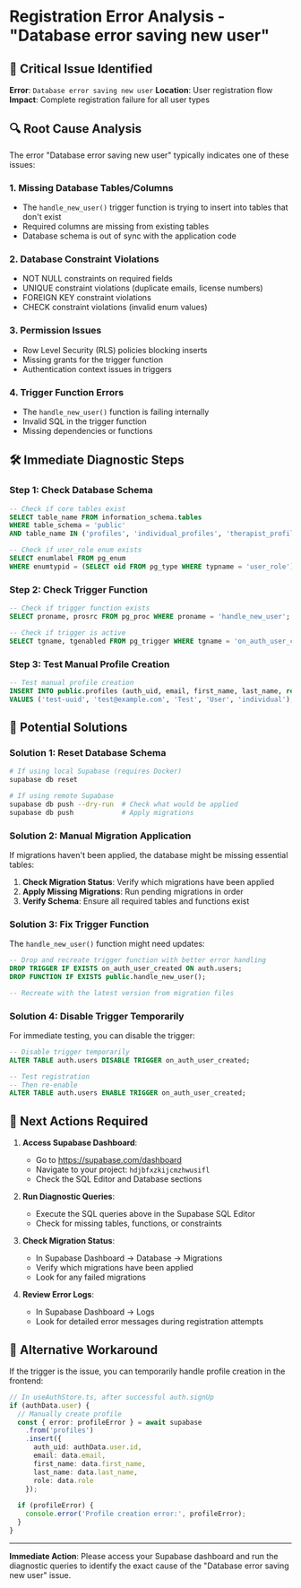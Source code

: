 # Registration Error Analysis - "Database error saving new user"

## 🚨 Critical Issue Identified

**Error**: `Database error saving new user`
**Location**: User registration flow
**Impact**: Complete registration failure for all user types

## 🔍 Root Cause Analysis

The error "Database error saving new user" typically indicates one of these issues:

### 1. Missing Database Tables/Columns
- The `handle_new_user()` trigger function is trying to insert into tables that don't exist
- Required columns are missing from existing tables
- Database schema is out of sync with the application code

### 2. Database Constraint Violations
- NOT NULL constraints on required fields
- UNIQUE constraint violations (duplicate emails, license numbers)
- FOREIGN KEY constraint violations
- CHECK constraint violations (invalid enum values)

### 3. Permission Issues
- Row Level Security (RLS) policies blocking inserts
- Missing grants for the trigger function
- Authentication context issues in triggers

### 4. Trigger Function Errors
- The `handle_new_user()` function is failing internally
- Invalid SQL in the trigger function
- Missing dependencies or functions

## 🛠️ Immediate Diagnostic Steps

### Step 1: Check Database Schema
```sql
-- Check if core tables exist
SELECT table_name FROM information_schema.tables 
WHERE table_schema = 'public' 
AND table_name IN ('profiles', 'individual_profiles', 'therapist_profiles', 'organization_profiles');

-- Check if user_role enum exists
SELECT enumlabel FROM pg_enum 
WHERE enumtypid = (SELECT oid FROM pg_type WHERE typname = 'user_role');
```

### Step 2: Check Trigger Function
```sql
-- Check if trigger function exists
SELECT proname, prosrc FROM pg_proc WHERE proname = 'handle_new_user';

-- Check if trigger is active
SELECT tgname, tgenabled FROM pg_trigger WHERE tgname = 'on_auth_user_created';
```

### Step 3: Test Manual Profile Creation
```sql
-- Test manual profile creation
INSERT INTO public.profiles (auth_uid, email, first_name, last_name, role) 
VALUES ('test-uuid', 'test@example.com', 'Test', 'User', 'individual');
```

## 🚀 Potential Solutions

### Solution 1: Reset Database Schema
```bash
# If using local Supabase (requires Docker)
supabase db reset

# If using remote Supabase
supabase db push --dry-run  # Check what would be applied
supabase db push            # Apply migrations
```

### Solution 2: Manual Migration Application
If migrations haven't been applied, the database might be missing essential tables:

1. **Check Migration Status**: Verify which migrations have been applied
2. **Apply Missing Migrations**: Run pending migrations in order
3. **Verify Schema**: Ensure all required tables and functions exist

### Solution 3: Fix Trigger Function
The `handle_new_user()` function might need updates:

```sql
-- Drop and recreate trigger function with better error handling
DROP TRIGGER IF EXISTS on_auth_user_created ON auth.users;
DROP FUNCTION IF EXISTS public.handle_new_user();

-- Recreate with the latest version from migration files
```

### Solution 4: Disable Trigger Temporarily
For immediate testing, you can disable the trigger:

```sql
-- Disable trigger temporarily
ALTER TABLE auth.users DISABLE TRIGGER on_auth_user_created;

-- Test registration
-- Then re-enable
ALTER TABLE auth.users ENABLE TRIGGER on_auth_user_created;
```

## 🎯 Next Actions Required

1. **Access Supabase Dashboard**:
   - Go to https://supabase.com/dashboard
   - Navigate to your project: `hdjbfxzkijcmzhwusifl`
   - Check the SQL Editor and Database sections

2. **Run Diagnostic Queries**:
   - Execute the SQL queries above in the Supabase SQL Editor
   - Check for missing tables, functions, or constraints

3. **Check Migration Status**:
   - In Supabase Dashboard → Database → Migrations
   - Verify which migrations have been applied
   - Look for any failed migrations

4. **Review Error Logs**:
   - In Supabase Dashboard → Logs
   - Look for detailed error messages during registration attempts

## 🔧 Alternative Workaround

If the trigger is the issue, you can temporarily handle profile creation in the frontend:

```typescript
// In useAuthStore.ts, after successful auth.signUp
if (authData.user) {
  // Manually create profile
  const { error: profileError } = await supabase
    .from('profiles')
    .insert({
      auth_uid: authData.user.id,
      email: data.email,
      first_name: data.first_name,
      last_name: data.last_name,
      role: data.role
    });
    
  if (profileError) {
    console.error('Profile creation error:', profileError);
  }
}
```

---

**Immediate Action**: Please access your Supabase dashboard and run the diagnostic queries to identify the exact cause of the "Database error saving new user" issue.